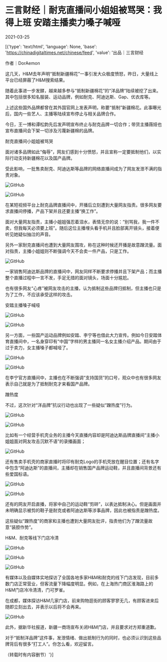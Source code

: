 # 三言财经｜耐克直播间小姐姐被骂哭：我得上班  安踏主播卖力嗓子喊哑

2021-03-25

[{'type': 'text/html', 'language': None, 'base': 'https://chinadigitaltimes.net/chinese/feed', 'value': '出品｜三言财经

作者｜DorAemon

这几天，H&amp;M去年声明“抵制新疆棉花”一事引发大众极度愤怒，昨日，大量线上平台已经屏蔽了H&amp;M搜索结果。

随着此事进一步发酵，越来越多参与“抵制新疆棉花”的“洋品牌”陆续被挖了出来。其中包括很多知名服装、运动品牌，例如耐克、阿迪达斯、Gap、优衣库等。

上述这些国外品牌都曾在其外国官网上发表声明，称要“抵制”新疆棉花。此事曝光后，国内一些艺人、主播等陆续宣布停止与相关品牌合作。

今日，王一博和谭松韵先后发声明宣布终止与耐克品牌一切合作；带货主播薇娅也宣布直播间会下架一切涉及污蔑新疆棉的品牌。

耐克直播间小姐姐被骂哭

面对诸多品牌如此“侮辱”，网友们感到十分愤怒，并且宣称一定要抵制他们，以实际行动支持新疆棉花以及国产品牌。

受此影响，一批售卖耐克、阿迪达斯等品牌的网络直播间成为了网友发泄不满的指责对象。

![GitHub](https://chinadigitaltimes.net/chinese/files/2021/03/post-663996-605c71f4dbfce.)

![GitHub](https://chinadigitaltimes.net/chinese/files/2021/03/post-663996-605c71f7c1a19.)

在某短视频平台上耐克品牌直播间中，开播后立刻遭到大量网友指责。很多网友要求直播间停播，产品下架并且还要主播“换工作”。



面对大量网友指责，主播小姐姐强忍着泪水，表情无奈的说：“别骂我，我一件不卖，但我每天必须要上班”。随后这位主播埋头看手机并且脸部离开镜头，接着便听见她疑似抽泣的声音。

另外一家耐克直播间也遭到大量网友围攻，称在这种时候还开播是故意蹭流量。面对指责，主播小姐姐则不断强调今天不会卖一件产品，只是工作。

![GitHub](https://chinadigitaltimes.net/chinese/files/2021/03/post-663996-605c71fa5223a.)

一家销售阿迪达斯品牌的直播间中，网友同样不断要求停播并且下架产品；而主播整个直播过程中一言不发，手足无措的面对镜头，场面十分尴尬。

也有很多网友“心疼”被网友攻击的主播，认为抵制这些品牌归抵制，但主播也只是为了工作，不应该承受这样的攻击。

安踏主播嗓子喊哑

![GitHub](https://chinadigitaltimes.net/chinese/files/2021/03/post-663996-605c71fd50d32.)

![GitHub](https://chinadigitaltimes.net/chinese/files/2021/03/post-663996-605c71ffddd75.)

另一方面，一些国产运动品牌例如安踏、李宁等也借此大力宣传。例如今日安踏体育直播间中，一名身穿印有“中国”字样的男主播同一名女主播介绍产品。期间由于过于卖力，女主播嗓子都喊哑了。

![GitHub](https://chinadigitaltimes.net/chinese/files/2021/03/post-663996-605c72047c1be.png)

![GitHub](https://chinadigitaltimes.net/chinese/files/2021/03/post-663996-605c720a4f298.png)

在李宁官方直播间中，主播也在不断强调“支持国货”的口号，观众中也有很多网友表示自己就是为了抵制耐克才来看国产品牌。

蹭热度

不过，这次针对“洋品牌”抗议行动也出现了一些疑似“蹭热度”行为。

![GitHub](https://chinadigitaltimes.net/chinese/files/2021/03/post-663996-605c720ca987a.)

![GitHub](https://chinadigitaltimes.net/chinese/files/2021/03/post-663996-605c720f93bea.)

比如有一个经营手机壳业务的主播今天直播内容却是阿迪达斯品牌直播间“主播小姐姐面对网友攻击沉默不语”的录播画面；

![GitHub](https://chinadigitaltimes.net/chinese/files/2021/03/post-663996-605c72121c907.)

还有售卖手机壳的商家直播时将印有耐克Logo的手机壳放在醒目位置；还有名字中包含“阿迪达斯”的直播间，主播却在销售国产品牌运动鞋，并且直播间背景还有些爱国标语。

![GitHub](https://chinadigitaltimes.net/chinese/files/2021/03/post-663996-605c7217882b3.png)

![GitHub](https://chinadigitaltimes.net/chinese/files/2021/03/post-663996-605c721d47948.png)

还有的网友开启直播，将家中自己的运动鞋“剪碎”，以表达抵制决心。但是画面并未明确显示被剪的鞋子是耐克或者阿迪达斯等涉事品牌，因此也被指责是蹭热度。

这些疑似“蹭热度”的商家和主播也遭到大量网友批评，指责他们为了蹭流量故意“装腔作势”。

H&amp;M、耐克等线下门店冷清

![GitHub](https://chinadigitaltimes.net/chinese/files/2021/03/post-663996-605c7220237ad.)

![GitHub](https://chinadigitaltimes.net/chinese/files/2021/03/post-663996-605c722202444.)

![GitHub](https://chinadigitaltimes.net/chinese/files/2021/03/post-663996-605c7223e1109.)

有媒体以及自媒体实地探访了全国各地多家H&amp;M和耐克的线下门店发现，目前多数门店正常营业，但客流量下降幅度明显。例如，在上海热门商区淮海路上的H&amp;M门店冷冷清清，门可罗雀。

在成都，媒体探访H&amp;M几家门店，前来购物逛街的顾客寥寥无几，有顾客进来后随即立刻出去，并表示以后将不会再来。

![GitHub](https://chinadigitaltimes.net/chinese/files/2021/03/post-663996-605c7226e80d2.)

此外，据新华社报道，新疆一商场宣布关闭H&amp;M门店，并且要求对方郑重道歉。

对于“抵制洋品牌”这件事，发泄情绪、做出抵制行为的同时，也必须认识到这些品牌背后有很多“打工人”。你怎么看，欢迎留言。

（转载时有内容删节）'}]